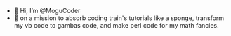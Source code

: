 - 👋 Hi, I’m @MoguCoder
- 🌱 on a mission to absorb coding train's tutorials like a sponge, transform my vb code to gambas code, and make perl code for my math fancies.
<!---
MoguCoder/MoguCoder is a ✨ special ✨ repository because its `abt.md` (this file) appears on your GitHub profile.
You can click the Preview link to take a look at your changes.
--->
